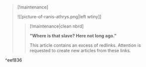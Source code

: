 > [!maintenance] 
> 
> ![[picture-of-ranis-athrys.png|left wtiny]]
> 
> > [!maintenance|clean nbrd]
> > 
> > **"Where is that slave? Here not long ago."**
> >
> > This article contains an excess of redlinks. Attention is requested to create new articles from these links.

^eef836
